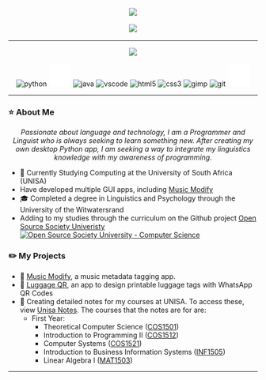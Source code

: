 <p align="center"><img src="https://capsule-render.vercel.app/api?type=waving&text=Hi%20there,%20I’m%20Kyzan👋&color=gradient&fontSize=50&height=100"/></p>

<p align="center">
  <img src="https://readme-typing-svg.demolab.com/?lines=Computer+Science+Student;Linguist&font=Fira%20Code&center=true&width=380&height=50"/>
</p>

___

<p align="center">
    <a href="https://www.linkedin.com/in/kyzan-hartwig-6b0795251/"><img src="https://img.shields.io/badge/LinkedIn-0077B5?style=for-the-badge&logo=linkedin&logoColor=white"/></a>
</p>

<p align="center">
    <img src="https://cdn.jsdelivr.net/gh/devicons/devicon/icons/python/python-original.svg" width="45" height="45" alt="python" />
    <img src="./icons/latex-inverted.svg" width="45" height="45" alt="LaTeX"/>
    <img src="https://cdn.jsdelivr.net/gh/devicons/devicon/icons/java/java-original.svg" width="45" height="45" alt="java" />
    <img src="https://cdn.jsdelivr.net/gh/devicons/devicon/icons/vscode/vscode-original.svg" width="45" height="45" alt="vscode" />
    <img src="https://cdn.jsdelivr.net/gh/devicons/devicon/icons/html5/html5-original.svg" width="45" height="45" alt="html5" />
    <img src="https://cdn.jsdelivr.net/gh/devicons/devicon/icons/css3/css3-original.svg" width="45" height="45" alt="css3" />
    <img src="https://cdn.jsdelivr.net/gh/devicons/devicon/icons/gimp/gimp-original.svg" width="45" height="45" alt="gimp"/>
    <img src="https://cdn.jsdelivr.net/gh/devicons/devicon/icons/git/git-original.svg" width="45" height="45" alt="git" />
    <img src="./icons/github-inverted.svg" width="45" height="45" alt="Github"/>
</p>

___

### ⭐ About Me
<p align="center"><i>Passionate about language and technology, I am a Programmer and Linguist who is always seeking to learn something new. After creating my own desktop Python app, I am seeking a way to integrate my linguistics knowledge with my awareness of programming.</i></p>

- 🏫 Currently Studying Computing at the University of South Africa (UNISA)
- Have developed multiple GUI apps, including [Music Modify](https://github.com/Kayzels/Music-Modify)
- 🎓 Completed a degree in Linguistics and Psychology through the University of the Witwatersrand
- Adding to my studies through the curriculum on the Github project [Open Source Society Univeristy]([https://](https://github.com/ossu/computer-science)) <a href="https://github.com/ossu/computer-science">
	<img alt="Open Source Society University - Computer Science" src="https://img.shields.io/badge/OSSU-computer--science-blue.svg">
  </a>

### ✏️ My Projects

- 🎵 [Music Modify](https://github.com/Kayzels/Music-Modify), a music metadata tagging app.
- 🧳 [Luggage QR](https://github.com/Kayzels/LuggageQR), an app to design printable luggage tags with WhatsApp QR Codes
- 📓 Creating detailed notes for my courses at UNISA. To access these, view [Unisa Notes](https://github.com/orgs/Unisa-Notes/repositories). The courses that the notes are for are:
    * First Year:
        - Theoretical Computer Science ([COS1501](https://github.com/Unisa-Notes/COS1501))
        - Introduction to Programming II ([COS1512](https://github.com/Unisa-Notes/COS1512))
        - Computer Systems ([COS1521](https://github.com/Unisa-Notes/COS1521))
        - Introduction to Business Information Systems ([INF1505](https://github.com/Unisa-Notes/INF1505))
        - Linear Algebra I ([MAT1503](https://github.com/Unisa-Notes/MAT1503))
___
